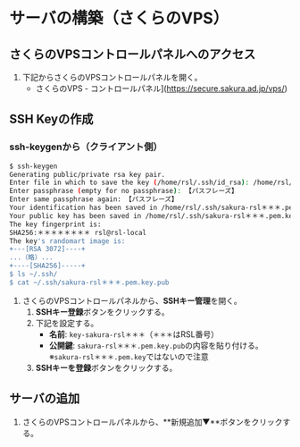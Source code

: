 # サーバの構築（さくらのVPS）

## さくらのVPSコントロールパネルへのアクセス
1. 下記からさくらのVPSコントロールパネルを開く。
   - さくらのVPS - コントロールパネル](https://secure.sakura.ad.jp/vps/)

## SSH Keyの作成

### ssh-keygenから（クライアント側）
```bash
$ ssh-keygen
Generating public/private rsa key pair.
Enter file in which to save the key (/home/rsl/.ssh/id_rsa): /home/rsl/.ssh/sakura-rsl＊＊＊.pem.key（rsl＊＊＊はRSL番号）
Enter passphrase (empty for no passphrase): 【パスフレーズ】
Enter same passphrase again: 【パスフレーズ】
Your identification has been saved in /home/rsl/.ssh/sakura-rsl＊＊＊.pem.key
Your public key has been saved in /home/rsl/.ssh/sakura-rsl＊＊＊.pem.key.pub
The key fingerprint is:
SHA256:＊＊＊＊＊＊＊＊ rsl@rsl-local
The key's randomart image is:
+---[RSA 3072]----+
...（略）...
+----[SHA256]-----+
$ ls ~/.ssh/
$ cat ~/.ssh/sakura-rsl＊＊＊.pem.key.pub
```

1. さくらのVPSコントロールパネルから、**SSHキー管理**を開く。
   1. **SSHキー登録**ボタンをクリックする。
   2. 下記を設定する。
      - **名前**: `key-sakura-rsl＊＊＊`（`＊＊＊`はRSL番号）
      - **公開鍵**: `sakura-rsl＊＊＊.pem.key.pub`の内容を貼り付ける。※`sakura-rsl＊＊＊.pem.key`ではないので注意
   3. **SSHキーを登録**ボタンをクリックする。

## サーバの追加
1. さくらのVPSコントロールパネルから、**新規追加▼**ボタンをクリックする。
